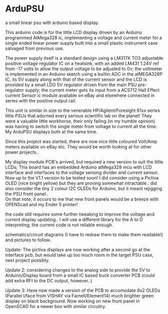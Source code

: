 # ArduPSU
a small linear psu with arduino based display.

This arduino code is for the little LCD display driven by an Arduino programmed AtMega328 ic, implementing a voltage and current meter for a single ended linear power supply built into a small plastic instrument case salvaged from previous use.

The power supply itself is a standard design using a LM317K TO3 adjustable positive voltage regulator IC on a heatsink, with an added LM431 1.24V ref from -17 volts to allow the output voltage to be adjusted to 0v; the voltmeter is implemented in an Arduino sketch using a builtin ADC in the atMEGA328P IC, its 5V supply along with that of the current sensor and the LCD is provided by a small LDO 5V regulator driven from the main PSU pre-regulator supply; the current meter gets its input from a ACS712 Hall Effect current Sensor ic module available on eBay and elsewhere connected in series with the positive output rail.

This unit is similar in size to the venerable HP/Agilent/Foresight 61xx series little PSUs that adorned every serious scientific lab on the planet! They were a valuable little workhorse, their only failing (in my humble opinion) was having to switch the single meter from voltage to current all the time. My ArduPSU displays both at the same time.

Since this project was started, there are now nice little coloured Volt/Amp meters available on eBay etc. They would be worth looking at for other power projects..

My display module PCB's arrived, but required a new version to suit the little LCDs; This board has an embedded Arduino atMega328 mcu with LCD interface and interfaces to the voltage sensing divider and current sensor. Now up to the V1.1 version to be tested soon! I did consider using a Pictiva OLED (nice bright yellow) but they are proving somewhat intractable.. did also consider the tiny 2 colour I2C OLEDs for Arduino, but it meant rejigging the PSU front panel..  
On that note, it occurs to me that new front panels would be a breeze with OPENScad and my Ender 5 printer! 

the code still requires some further tweaking to improve the voltage and current display updating.. I will use a different library for the A to D interpreting; the current code is not reliable enough.  

schematics/circuit diagrams (I have to redraw them to make them readable!) and pictures to follow..

Update:
The pictiva displays are now working after a second go at the interface pcb, but would take up too much room in the target PSU case, next project possibly.

Update 2:
considering changes to the analog side to provide the 5V to Arduino/Display board from a small IC based buck converter PCB (could add extra RFI to the DC output, however..)

Update 3:
Have now made a version of the PCB to accomodate 8x2 OLEDs (Parallel I/face from VISHAY via Farnell/Element14) much brighter green display on black background. Now working on new front panel in OpenSCAD for a newer box with similar circuitry.

